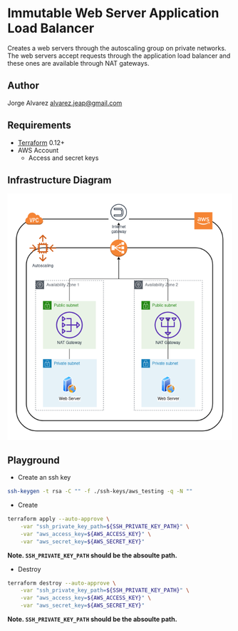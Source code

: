 # **Immutable Web Server Application Load Balancer**

Creates a web servers through the autoscaling group on private networks. The web servers accept requests through the application load balancer and these ones are available through NAT gateways.

## **Author**

Jorge Alvarez <alvarez.jeap@gmail.com>

## **Requirements**

- [Terraform](https://www.terraform.io/) 0.12+
- AWS Account
  - Access and secret keys

## **Infrastructure Diagram**

![Infrastructure Diagram](./documentation/diagram.png)

## **Playground**

- Create an ssh key

```sh
ssh-keygen -t rsa -C "" -f ./ssh-keys/aws_testing -q -N ""
```

- Create

```sh
terraform apply --auto-approve \
    -var "ssh_private_key_path=${SSH_PRIVATE_KEY_PATH}" \
    -var "aws_access_key=${AWS_ACCESS_KEY}" \
    -var "aws_secret_key=${AWS_SECRET_KEY}"
```

**Note. `SSH_PRIVATE_KEY_PATH` should be the absoulte path.**

- Destroy

```sh
terraform destroy --auto-approve \
    -var "ssh_private_key_path=${SSH_PRIVATE_KEY_PATH}" \
    -var "aws_access_key=${AWS_ACCESS_KEY}" \
    -var "aws_secret_key=${AWS_SECRET_KEY}"
```

**Note. `SSH_PRIVATE_KEY_PATH` should be the absoulte path.**
